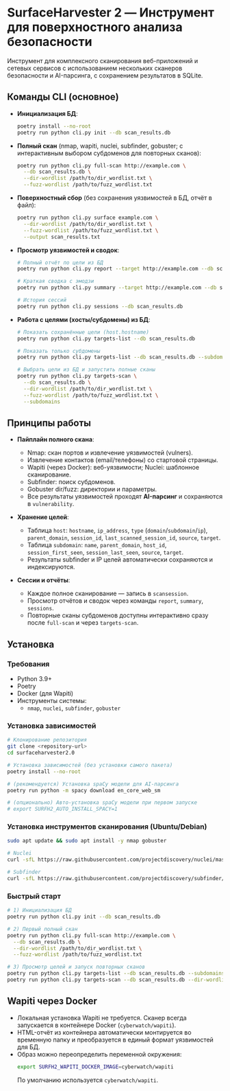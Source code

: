 # SurfaceHarvester 2 — Инструмент для поверхностного анализа безопасности

Инструмент для комплексного сканирования веб-приложений и сетевых сервисов с использованием нескольких сканеров безопасности и AI-парсинга, с сохранением результатов в SQLite.

## Команды CLI (основное)

- **Инициализация БД**:
  ```bash
  poetry install --no-root
  poetry run python cli.py init --db scan_results.db
  ```

- **Полный скан** (nmap, wapiti, nuclei, subfinder, gobuster; с интерактивным выбором субдоменов для повторных сканов):
  ```bash
  poetry run python cli.py full-scan http://example.com \
    --db scan_results.db \
    --dir-wordlist /path/to/dir_wordlist.txt \
    --fuzz-wordlist /path/to/fuzz_wordlist.txt
  ```

- **Поверхностный сбор** (без сохранения уязвимостей в БД, отчёт в файл):
  ```bash
  poetry run python cli.py surface example.com \
    --dir-wordlist /path/to/dir_wordlist.txt \
    --fuzz-wordlist /path/to/fuzz_wordlist.txt \
    --output scan_results.txt
  ```

- **Просмотр уязвимостей и сводок**:
  ```bash
  # Полный отчёт по цели из БД
  poetry run python cli.py report --target http://example.com --db scan_results.db

  # Краткая сводка c эмодзи
  poetry run python cli.py summary --target http://example.com --db scan_results.db

  # История сессий
  poetry run python cli.py sessions --db scan_results.db
  ```

- **Работа с целями (хосты/субдомены) из БД**:
  ```bash
  # Показать сохранённые цели (host.hostname)
  poetry run python cli.py targets-list --db scan_results.db

  # Показать только субдомены
  poetry run python cli.py targets-list --db scan_results.db --subdomains

  # Выбрать цели из БД и запустить полные сканы
  poetry run python cli.py targets-scan \
    --db scan_results.db \
    --dir-wordlist /path/to/dir_wordlist.txt \
    --fuzz-wordlist /path/to/fuzz_wordlist.txt \
    --subdomains
  ```

## Принципы работы

- **Пайплайн полного скана**:
  - Nmap: скан портов и извлечение уязвимостей (vulners).
  - Извлечение контактов (email/телефоны) со стартовой страницы.
  - Wapiti (через Docker): веб-уязвимости; Nuclei: шаблонное сканирование.
  - Subfinder: поиск субдоменов.
  - Gobuster dir/fuzz: директории и параметры.
  - Все результаты уязвимостей проходят **AI-парсинг** и сохраняются в `vulnerability`.

- **Хранение целей**:
  - Таблица `host`: `hostname`, `ip_address`, `type` (`domain`/`subdomain`/`ip`), `parent_domain`, `session_id`, `last_scanned_session_id`, `source`, `target`.
  - Таблица `subdomain`: `name`, `parent_domain`, `host_id`, `session_first_seen`, `session_last_seen`, `source`, `target`.
  - Результаты subfinder и IP целей автоматически сохраняются и индексируются.

- **Сессии и отчёты**:
  - Каждое полное сканирование — запись в `scansession`.
  - Просмотр отчётов и сводок через команды `report`, `summary`, `sessions`.
  - Повторные сканы субдоменов доступны интерактивно сразу после `full-scan` и через `targets-scan`.

## Установка

### Требования

- Python 3.9+
- Poetry
- Docker (для Wapiti)
- Инструменты системы:
  - `nmap`, `nuclei`, `subfinder`, `gobuster`

### Установка зависимостей

```bash
# Клонирование репозитория
git clone <repository-url>
cd surfaceharvester2.0

# Установка зависимостей (без установки самого пакета)
poetry install --no-root

# (рекомендуется) Установка spaCy модели для AI-парсинга
poetry run python -m spacy download en_core_web_sm

# (опционально) Авто-установка spaCy модели при первом запуске
# export SURFH2_AUTO_INSTALL_SPACY=1
```

### Установка инструментов сканирования (Ubuntu/Debian)

```bash
sudo apt update && sudo apt install -y nmap gobuster

# Nuclei
curl -sfL https://raw.githubusercontent.com/projectdiscovery/nuclei/master/v2/cmd/nuclei/install.sh | sh -s

# Subfinder
curl -sfL https://raw.githubusercontent.com/projectdiscovery/subfinder/master/v2/cmd/subfinder/install.sh | sh -s
```

### Быстрый старт

```bash
# 1) Инициализация БД
poetry run python cli.py init --db scan_results.db

# 2) Первый полный скан
poetry run python cli.py full-scan http://example.com \
  --db scan_results.db \
  --dir-wordlist /path/to/dir_wordlist.txt \
  --fuzz-wordlist /path/to/fuzz_wordlist.txt

# 3) Просмотр целей и запуск повторных сканов
poetry run python cli.py targets-list --db scan_results.db --subdomains
poetry run python cli.py targets-scan --db scan_results.db --dir-wordlist /path/to/dir_wordlist.txt --fuzz-wordlist /path/to/fuzz_wordlist.txt --subdomains
```

## Wapiti через Docker

- Локальная установка Wapiti не требуется. Сканер всегда запускается в контейнере Docker (`cyberwatch/wapiti`).
- HTML-отчёт из контейнера автоматически монтируется во временную папку и преобразуется в единый формат уязвимостей для БД.
- Образ можно переопределить переменной окружения:
  ```bash
  export SURFH2_WAPITI_DOCKER_IMAGE=cyberwatch/wapiti
  ```
  По умолчанию используется `cyberwatch/wapiti`.
